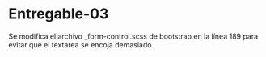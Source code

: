 # Entregable-03

Se modifica el archivo _form-control.scss de bootstrap en la línea 189 para evitar que el textarea se encoja demasiado 